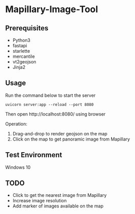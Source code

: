 # Mapillary-Image-Tool

## Prerequisites
- Python3
- fastapi
- starlette
- mercantile
- vt2geojson
- Jinja2

## Usage
Run the command below to start the server
```
uvicorn server:app --reload --port 8080
```

Then open http://localhost:8080/ using browser

Operation:
1. Drag-and-drop to render geojson on the map
2. Click on the map to get panoramic image from Mapillary

## Test Environment
Windows 10
## TODO
- Click to get the nearest image from Mapillary
- Increase image resolution
- Add marker of images available on the map
